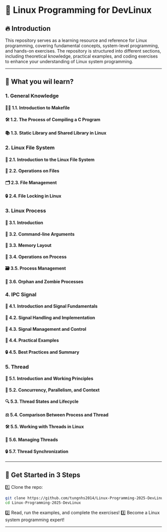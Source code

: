 # 🚀 Linux Programming for DevLinux

## 🔥 Introduction
This repository serves as a learning resource and reference for Linux programming, covering fundamental concepts, system-level programming, and hands-on exercises. The repository is structured into different sections, including theoretical knowledge, practical examples, and coding exercises to enhance your understanding of Linux system programming.

---

## 🎯 What you wil learn?
### 1. General Knowledge
#### 🧑‍💻 1.1. Introduction to Makefile
#### 🛠️ 1.2. The Process of Compiling a C Program
#### 📚 1.3. Static Library and Shared Library in Linux

### 2. Linux File System
#### 🏁 2.1. Introduction to the Linux File System
#### 📂 2.2. Operations on Files
#### 🗂️ 2.3. File Management
#### 🔒 2.4. File Locking in Linux

### 3. Linux Process
#### 🚀 3.1. Introduction
#### 📝 3.2. Command-line Arguments
#### 🧠 3.3. Memory Layout
#### 🔧 3.4. Operations on Process
#### 🗃️ 3.5. Process Management
#### 👻 3.6. Orphan and Zombie Processes

### 4. IPC Signal
#### 🚦 4.1. Introduction and Signal Fundamentals
#### 🛑 4.2. Signal Handling and Implementation
#### 🔑 4.3. Signal Management and Control
#### 📡 4.4. Practical Examples
#### 🔒 4.5. Best Practices and Summary

### 5. Thread
#### 🌟 5.1. Introduction and Working Principles
#### 🔄 5.2. Concurrency, Parallelism, and Context
#### 🔍 5.3. Thread States and Lifecycle
#### ⚖️ 5.4. Comparison Between Process and Thread
#### 🛠️ 5.5. Working with Threads in Linux
#### 🔧 5.6. Managing Threads
#### 🔒 5.7. Thread Synchronization

--- 

## 🚀 Get Started in 3 Steps  
1️⃣ Clone the repo:  
```bash
git clone https://github.com/tungnhs2014/Linux-Programming-2025-DevLinux.git
cd Linux-Programming-2025-DevLinux
```
2️⃣ Read, run the examples, and complete the exercises!
3️⃣ Become a Linux system programming expert!

---



